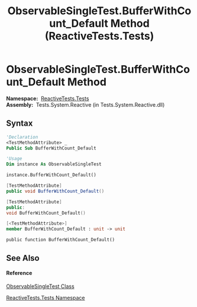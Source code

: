 ﻿---
title: ObservableSingleTest.BufferWithCount_Default Method  (ReactiveTests.Tests)
TOCTitle: BufferWithCount_Default Method
ms:assetid: M:ReactiveTests.Tests.ObservableSingleTest.BufferWithCount_Default
ms:mtpsurl: https://msdn.microsoft.com/en-us/library/reactivetests.tests.observablesingletest.bufferwithcount_default(v=VS.103)
ms:contentKeyID: 36619414
ms.date: 06/28/2011
mtps_version: v=VS.103
f1_keywords:
- ReactiveTests.Tests.ObservableSingleTest.BufferWithCount_Default
dev_langs:
- CSharp
- JScript
- VB
- FSharp
- c++
---

# ObservableSingleTest.BufferWithCount\_Default Method

**Namespace:**  [ReactiveTests.Tests](hh289046\(v=vs.103\).md)  
**Assembly:**  Tests.System.Reactive (in Tests.System.Reactive.dll)

## Syntax

``` vb
'Declaration
<TestMethodAttribute> _
Public Sub BufferWithCount_Default
```

``` vb
'Usage
Dim instance As ObservableSingleTest

instance.BufferWithCount_Default()
```

``` csharp
[TestMethodAttribute]
public void BufferWithCount_Default()
```

``` c++
[TestMethodAttribute]
public:
void BufferWithCount_Default()
```

``` fsharp
[<TestMethodAttribute>]
member BufferWithCount_Default : unit -> unit 
```

``` jscript
public function BufferWithCount_Default()
```

## See Also

#### Reference

[ObservableSingleTest Class](hh315143\(v=vs.103\).md)

[ReactiveTests.Tests Namespace](hh289046\(v=vs.103\).md)


